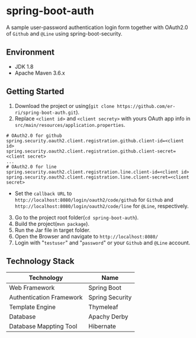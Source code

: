 # spring-boot-auth
A sample user-password authentication login form together with OAuth2.0 of `Github` and `@Line` using spring-boot-security.

## Environment
* JDK 1.8
* Apache Maven 3.6.x

## Getting Started
1. Download the project or using(`git clone https://github.com/er-ri/spring-boot-auth.git`).
2. Replace `<client id>` and `<client secrety>` with yours OAuth app info in `src/main/resources/application.properties`.
```
# OAuth2.0 for github
spring.security.oauth2.client.registration.github.client-id=<client id>
spring.security.oauth2.client.registration.github.client-secret=<client secret>
...
# OAuth2.0 for line
spring.security.oauth2.client.registration.line.client-id=<client id>
spring.security.oauth2.client.registration.line.client-secret=<client secret>
```
* Set the `callback URL` to `http://localhost:8080/login/oauth2/code/github` for `Github` and `http://localhost:8080/login/oauth2/code/line` for `@Line`, respectively.
3. Go to the project root folder(`cd spring-boot-auth`).
4. Build the project(`mvn package`).
5. Run the Jar file in target folder.
6. Open the Browser and navigate to `http://localhost:8080/`
7. Login with "`testuser`" and "`password`" or your `Github` and `@Line` account.

## Technology Stack
| Technology               | Name            |
|--------------------------|-----------------|
| Web Framework            | Spring Boot     |
| Authentication Framework | Spring Security |
| Template Engine          | Thymeleaf       |
| Database                 | Apachy Derby    |
| Database Mappting Tool   | Hibernate       |
